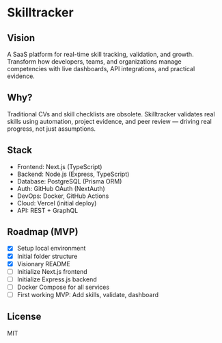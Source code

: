 # Skilltracker

## Vision
A SaaS platform for real-time skill tracking, validation, and growth. Transform how developers, teams, and organizations manage competencies with live dashboards, API integrations, and practical evidence.

## Why?
Traditional CVs and skill checklists are obsolete. Skilltracker validates real skills using automation, project evidence, and peer review — driving real progress, not just assumptions.

## Stack
- Frontend: Next.js (TypeScript)
- Backend: Node.js (Express, TypeScript)
- Database: PostgreSQL (Prisma ORM)
- Auth: GitHub OAuth (NextAuth)
- DevOps: Docker, GitHub Actions
- Cloud: Vercel (initial deploy)
- API: REST + GraphQL

## Roadmap (MVP)
- [x] Setup local environment
- [x] Initial folder structure
- [x] Visionary README
- [ ] Initialize Next.js frontend
- [ ] Initialize Express.js backend
- [ ] Docker Compose for all services
- [ ] First working MVP: Add skills, validate, dashboard

## License
MIT

